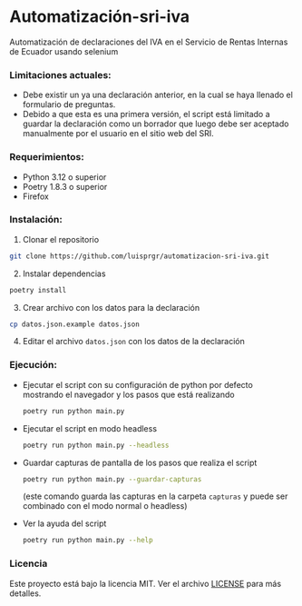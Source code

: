 # Automatización-sri-iva

Automatización de declaraciones del IVA en el Servicio de Rentas Internas de Ecuador usando selenium  

### Limitaciones actuales:
- Debe existir un ya una declaración anterior, en la cual se haya llenado el formulario de preguntas.
- Debido a que esta es una primera versión, el script está limitado a guardar la declaración como un borrador que luego debe ser aceptado manualmente por el usuario en el sitio web del SRI.

### Requerimientos:

- Python 3.12 o superior
- Poetry 1.8.3 o superior
- Firefox

### Instalación:

1. Clonar el repositorio

```bash
git clone https://github.com/luisprgr/automatizacion-sri-iva.git
```

2. Instalar dependencias

```bash
poetry install
```

3. Crear archivo con los datos para la declaración

```bash
cp datos.json.example datos.json
```

4. Editar el archivo `datos.json` con los datos de la declaración

### Ejecución:

- Ejecutar el script con su configuración de python por defecto mostrando el navegador y los pasos que está realizando

    ```bash
    poetry run python main.py
    ```

- Ejecutar el script en modo headless

    ```bash
    poetry run python main.py --headless
    ```

- Guardar capturas de pantalla de los pasos que realiza el script

    ```bash
    poetry run python main.py --guardar-capturas
    ```
    
    (este comando guarda las capturas en la carpeta `capturas` y puede ser combinado con el modo normal o headless)

- Ver la ayuda del script

    ```bash
    poetry run python main.py --help
    ```

### Licencia

Este proyecto está bajo la licencia MIT. Ver el archivo [LICENSE](LICENSE) para más detalles.


